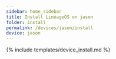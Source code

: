 ```yaml
---
sidebar: home_sidebar
title: Install LineageOS on jason
folder: install
permalink: /devices/jason/install
device: jason
---
```

{% include templates/device_install.md %}
